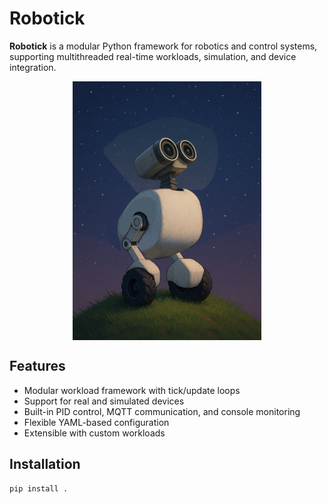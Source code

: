 # Robotick

**Robotick** is a modular Python framework for robotics and control systems, supporting multithreaded real-time workloads, simulation, and device integration.

<img src="docs/images/magg-e-concept-1.png" style="display: block; margin: auto; width: 60%;" />

## Features

- Modular workload framework with tick/update loops
- Support for real and simulated devices
- Built-in PID control, MQTT communication, and console monitoring
- Flexible YAML-based configuration
- Extensible with custom workloads

## Installation

```bash
pip install .
